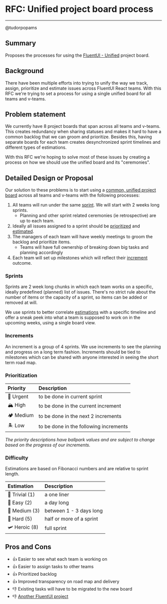 # RFC: Unified project board process

---

@tudorpopams

## Summary

Proposes the processes for using the [FluentUI - Unified](https://github.com/orgs/microsoft/projects/395/views/2) project board.

## Background

There have been multiple efforts into trying to unify the way we track, assign, prioritize and estimate issues across FluentUI React teams. With this RFC we're trying to set a process for using a single unified board for all teams and v-teams.

## Problem statement

We currently have 8 project boards that span across all teams and v-teams. This creates redundancy when sharing statuses and makes it hard to have a common backlog that we can groom and prioritize. Besides this, having separate boards for each team creates desynchronized sprint timelines and different types of estimations.

With this RFC we're hoping to solve most of these issues by creating a process on how we should use the unified board and its "ceremonies".

## Detailed Design or Proposal

Our solution to these problems is to start using a [common, unified project board](https://github.com/orgs/microsoft/projects/395/views/2) across all teams and v-teams with the following processes:

1. All teams will run under the same [sprint](Sprints). We will start with 2 weeks long sprints.
   - Planning and other sprint related ceremonies (ie retrospective) are up to each team.
1. Ideally all issues assigned to a sprint should be [prioritized](Prioritization) and [estimated](Difficulty).
1. The managers of each team will have weekly meetings to groom the backlog and prioritize items.
   - Teams will have full ownership of breaking down big tasks and planning accordingly
1. Each team will set up milestones which will reflect their [increment](Increments) outcome.

### Sprints

Sprints are 2 week long chunks in which each team works on a specific, ideally predefined (planned) list of issues. There's no strict rule about the number of items or the capacity of a sprint, so items can be added or removed at will.

We use sprints to better correlate [estimations](Difficulty) with a specific timeline and offer a sneak peek into what a team is supposed to work on in the upcoming weeks, using a single board view.

### Increments

An increment is a group of 4 sprints. We use increments to see the planning and progress on a long term fashion. Increments should be tied to milestones which can be shared with anyone interested in seeing the short term road map.

### Prioritization

| Priority  | Description                            |
| :-------- | :------------------------------------- |
| 🌋 Urgent | to be done in current sprint           |
| 🏔 High    | to be done in the current increment    |
| 🏕 Medium  | to be done in the next 2 increments    |
| 🏝 Low     | to be done in the following increments |

_The priority descriptions have ballpark values and are subject to change based on the progress of our increments._

### Difficulty

Estimations are based on Fibonacci numbers and are relative to sprint length.

| Estimation     | Description              |
| :------------- | :----------------------- |
| 🐥 Trivial (1) | a one liner              |
| 🐔 Easy (2)    | a day long               |
| 🐓 Medium (3)  | between 1 - 3 days long  |
| 🦅 Hard (5)    | half or more of a sprint |
| 🛩 Heroic (8)   | full sprint              |

## Pros and Cons

- 👍 Easier to see what each team is working on
- 👍 Easier to assign tasks to other teams
- 👍 Prioritized backlog
- 👍 Improved transparency on road map and delivery
- 👎 Existing tasks will have to be migrated to the new board
- 👎 [Another FluentUI project](https://xkcd.com/927/)
